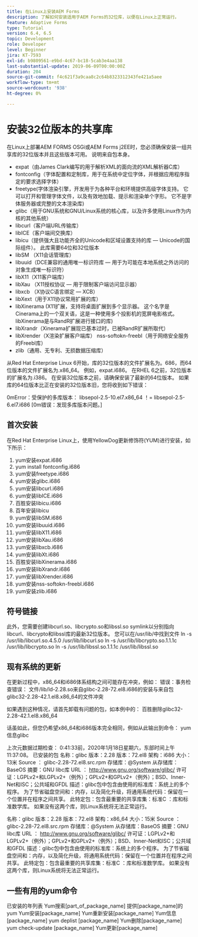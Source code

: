 ```yaml
---
title: 在Linux上安装AEM Forms
description: 了解如何安装适用于AEM Forms的32位库，以便在Linux上正常运行。
feature: Adaptive Forms
type: Tutorial
version: 6.4, 6.5
topic: Development
role: Developer
level: Beginner
jira: KT-7593
exl-id: b9809561-e9bd-4c67-bc18-5cab3e4aa138
last-substantial-update: 2019-06-09T00:00:00Z
duration: 204
source-git-commit: f4c621f3a9caa8c2c64b8323312343fe421a5aee
workflow-type: tm+mt
source-wordcount: '938'
ht-degree: 0%

---
```


# 安装32位版本的共享库

在Linux上部署AEM FORMS OSGi或AEM Forms j2EE时，您必须确保安装一组共享库的32位版本并且这些版本可用。  说明来自包本身。

* expat（由James Clark编写的用于解析XML的面向流的XML解析器C库）
* fontconfig（字体配置和定制库，用于在系统中定位字体，并根据应用程序指定的要求选择字体）
* freetype(字体渲染引擎，开发用于为各种平台和环境提供高级字体支持。 它可以打开和管理字体文件，以及有效地加载、提示和渲染单个字形。 它不是字体服务器或完整的文本渲染库)
* glibc（用于GNU系统和GNU/Linux系统的核心库，以及许多使用Linux作为内核的其他系统）
* libcurl（客户端URL传输库）
* libICE（客户端间交换库）
* libicu（提供强大且功能齐全的Unicode和区域设置支持的库 — Unicode的国际组件）。 此库需要64位和32位版本
* libSM （X11会话管理库）
* libuuid（DCE兼容的通用唯一标识符库 — 用于为可能在本地系统之外访问的对象生成唯一标识符）
* libX11（X11客户端库）
* libXau （X11授权协议 — 用于限制客户端访问显示器）
* libxcb （X协议C语言绑定 — XCB）
* libXext（用于X11协议常用扩展的库）
* libXinerama (X11扩展，支持将桌面扩展到多个显示器。 这个名字是Cinerama上的一个双关语，这是一种使用多个投影机的宽屏电影格式。 libXinerama是与RandR扩展进行接口的库)
* libXrandr（Xinerama扩展现已基本过时，已被RandR扩展所取代）
* libXrender（X渲染扩展客户端库）
nss-softokn-freebl（用于网络安全服务的Freebl库）
* zlib（通用、无专利、无损数据压缩库）

从Red Hat Enterprise Linux 6开始，库的32位版本的文件扩展名为。686，而64位版本的文件扩展名为.x86_64。 例如，expat.i686。 在RHEL 6之前，32位版本的扩展名为.i386。 在安装32位版本之前，请确保安装了最新的64位版本。 如果库的64位版本比正在安装的32位版本旧，您将收到如下错误：

0mError：受保护的多库版本： libsepol-2.5-10.el7.x86_64 ！= libsepol-2.5-6.el7.i686 [0m错误：发现多库版本问题。]

## 首次安装

在Red Hat Enterprise Linux上，使用YellowDog更新修饰符(YUM)进行安装，如下所示：

1. yum安装expat.i686
2. yum install fontconfig.i686
3. yum安装freetype.i686
4. yum安装glibc.i686
5. yum安装libcurl.i686
6. yum安装libICE.i686
7. 百胜安装libicu.i686
8. 百年安装libicu
9. yum安装libSM.i686
10. yum安装libuuid.i686
11. yum安装libX11.i686
12. yum安装libXau.i686
13. yum安装libxcb.i686
14. yum安装libXt.i686
15. 百胜安装libXinerama.i686
16. yum安装libXrandr.i686
17. yum安装libXrender.i686
18. yum安装nss-softokn-freebl.i686
19. yum安装zlib.i686

## 符号链接

此外，您需要创建libcurl.so、libcrypto.so和libssl.so symlink以分别指向libcurl、libcrypto和libssl库的最新32位版本。 您可以在/usr/lib/中找到文件
ln -s /usr/lib/libcurl.so.4.5.0 /usr/lib/libcurl.so
ln -s /usr/lib/libcrypto.so.1.1.1c /usr/lib/libcrypto.so
ln -s /usr/lib/libssl.so.1.1.1c /usr/lib/libssl.so

## 现有系统的更新

在更新过程中，x86_64和i686体系结构之间可能存在冲突，例如：
错误：事务检查错误：
文件/lib/ld-2.28.so来自glibc-2.28-72.el8.i686的安装与来自包glibc32-2.28-42.1.el8.x86_64的文件冲突

如果遇到这种情况，请首先卸载有问题的包，如本例中的：
百胜删除glibc32-2.28-42.1.el8.x86_64

话虽如此，但您仍希望x86_64和i686版本完全相同，例如从此输出到命令：
yum信息glibc

上次元数据过期检查： 0:41:33前，2020年1月18日星期六，东部时间上午11:37:08。
已安装的包
名称：glibc
版本：2.28
版本：72.el8
架构：i686
大小：13米
Source ： glibc-2.28-72.el8.src.rpm
存储库：@System
从存储库：BaseOS
摘要：GNU libc库
URL ： http://www.gnu.org/software/glibc/
许可证：LGPLv2+和LGPLv2+（例外）；GPLv2+和GPLv2+（例外）；BSD、Inner-Net和ISC；公共域和GFDL
描述：glibc包中包含由使用的标准库：系统上的多个程序。 为了节省磁盘空间和：内存，以及简化升级，将通用系统代码：保留在一个位置并在程序之间共享。 此特定包：包含最重要的共享库集：标准C ：库和标准数学库。 如果没有这两个库，则Linux系统将无法正常运行。

名称：glibc
版本：2.28
版本：72.el8
架构：x86_64
大小：15米
Source ： glibc-2.28-72.el8.src.rpm
存储库：@System
从存储库：BaseOS
摘要：GNU libc库
URL ： http://www.gnu.org/software/glibc/
许可证：LGPLv2+和LGPLv2+（例外）；GPLv2+和GPLv2+（例外）；BSD、Inner-Net和ISC；公共域和GFDL
描述：glibc包中包含由使用的标准库：系统上的多个程序。 为了节省磁盘空间和：内存，以及简化升级，将通用系统代码：保留在一个位置并在程序之间共享。 此特定包：包含最重要的共享库集：标准C ：库和标准数学库。 如果没有这两个库，则Linux系统将无法正常运行。

## 一些有用的yum命令

已安装的年列表
Yum搜索[part_of_package_name]
提供[package_name]的yum
Yum安装[package_name]
Yum重新安装[package_name]
Yum信息[package_name]
yum deplist [package_name]
Yum删除[package_name]
yum check-update [package_name]
Yum更新[package_name]
